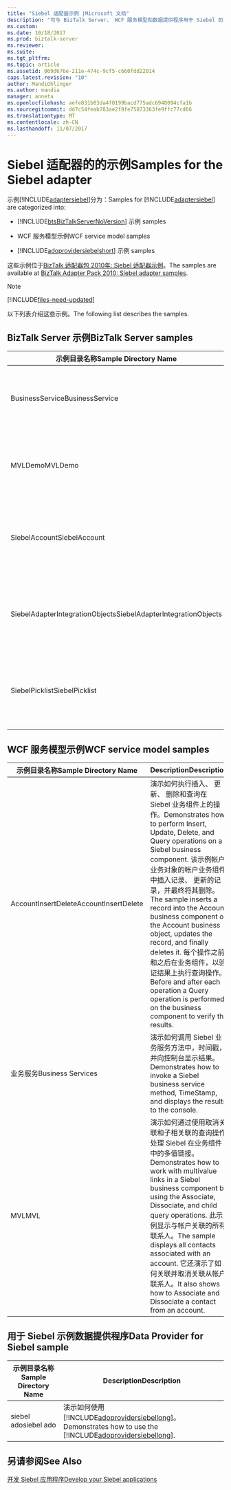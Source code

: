 ```yaml
---
title: "Siebel 适配器示例 |Microsoft 文档"
description: "可与 BizTalk Server、 WCF 服务模型和数据提供程序用于 Siebel 的 Siebel WCF 适配器示例"
ms.custom: 
ms.date: 10/18/2017
ms.prod: biztalk-server
ms.reviewer: 
ms.suite: 
ms.tgt_pltfrm: 
ms.topic: article
ms.assetid: 069d676e-211e-474c-9cf5-c660fdd22014
caps.latest.revision: "10"
author: MandiOhlinger
ms.author: mandia
manager: anneta
ms.openlocfilehash: aefe831b03da4f0199bacd775adc6948094cfa1b
ms.sourcegitcommit: dd7c54feab783ae2f8fe75873363fe9ffc77cd66
ms.translationtype: MT
ms.contentlocale: zh-CN
ms.lasthandoff: 11/07/2017
---
```

# <a name="samples-for-the-siebel-adapter"></a><span data-ttu-id="6eeeb-103">Siebel 适配器的的示例</span><span class="sxs-lookup"><span data-stu-id="6eeeb-103">Samples for the Siebel adapter</span></span>
<span data-ttu-id="6eeeb-104">示例[!INCLUDE[adaptersiebel](../../includes/adaptersiebel-md.md)]分为：</span><span class="sxs-lookup"><span data-stu-id="6eeeb-104">Samples for [!INCLUDE[adaptersiebel](../../includes/adaptersiebel-md.md)] are categorized into:</span></span>  
  
-   [!INCLUDE[btsBizTalkServerNoVersion](../../includes/btsbiztalkservernoversion-md.md)]<span data-ttu-id="6eeeb-105"> 示例</span><span class="sxs-lookup"><span data-stu-id="6eeeb-105"> samples</span></span>  
  
-   <span data-ttu-id="6eeeb-106">WCF 服务模型示例</span><span class="sxs-lookup"><span data-stu-id="6eeeb-106">WCF service model samples</span></span>  
  
-   [!INCLUDE[adoprovidersiebelshort](../../includes/adoprovidersiebelshort-md.md)]<span data-ttu-id="6eeeb-107"> 示例</span><span class="sxs-lookup"><span data-stu-id="6eeeb-107"> samples</span></span>  
 
  
<span data-ttu-id="6eeeb-108">这些示例位于[BizTalk 适配器包 2010年: Siebel 适配器示例](https://www.microsoft.com/download/details.aspx?id=6492)。</span><span class="sxs-lookup"><span data-stu-id="6eeeb-108">The samples are available at [BizTalk Adapter Pack 2010: Siebel adapter samples](https://www.microsoft.com/download/details.aspx?id=6492).</span></span> 

> [!NOTE]
> [!INCLUDE[files-need-updated](../../includes/files-need-updated.md)]
  
<span data-ttu-id="6eeeb-109">以下列表介绍这些示例。</span><span class="sxs-lookup"><span data-stu-id="6eeeb-109">The following list describes the samples.</span></span>
  
## <a name="biztalk-server-samples"></a><span data-ttu-id="6eeeb-110">BizTalk Server 示例</span><span class="sxs-lookup"><span data-stu-id="6eeeb-110">BizTalk Server samples</span></span>  
  
|<span data-ttu-id="6eeeb-111">示例目录名称</span><span class="sxs-lookup"><span data-stu-id="6eeeb-111">Sample Directory Name</span></span>|<span data-ttu-id="6eeeb-112">Description</span><span class="sxs-lookup"><span data-stu-id="6eeeb-112">Description</span></span>|  
|---------------------------|-----------------|  
|<span data-ttu-id="6eeeb-113">BusinessService</span><span class="sxs-lookup"><span data-stu-id="6eeeb-113">BusinessService</span></span>|<span data-ttu-id="6eeeb-114">演示如何调用业务服务中使用 Siebel [!INCLUDE[adaptersiebel_short](../../includes/adaptersiebel-short-md.md)]。</span><span class="sxs-lookup"><span data-stu-id="6eeeb-114">Demonstrates how to invoke a business service in Siebel using the [!INCLUDE[adaptersiebel_short](../../includes/adaptersiebel-short-md.md)].</span></span>|  
|<span data-ttu-id="6eeeb-115">MVLDemo</span><span class="sxs-lookup"><span data-stu-id="6eeeb-115">MVLDemo</span></span>|<span data-ttu-id="6eeeb-116">演示如何使用多值链接 (MVLs) 中使用 Siebel [!INCLUDE[adaptersiebel_short](../../includes/adaptersiebel-short-md.md)]。</span><span class="sxs-lookup"><span data-stu-id="6eeeb-116">Demonstrates how to work with multivalue links (MVLs) in Siebel using the [!INCLUDE[adaptersiebel_short](../../includes/adaptersiebel-short-md.md)].</span></span>|  
|<span data-ttu-id="6eeeb-117">SiebelAccount</span><span class="sxs-lookup"><span data-stu-id="6eeeb-117">SiebelAccount</span></span>|<span data-ttu-id="6eeeb-118">演示如何将记录插入帐户在业务组件中 Siebel 使用[!INCLUDE[adaptersiebel_short](../../includes/adaptersiebel-short-md.md)]。</span><span class="sxs-lookup"><span data-stu-id="6eeeb-118">Demonstrates how to insert records into the Account business component in Siebel using the [!INCLUDE[adaptersiebel_short](../../includes/adaptersiebel-short-md.md)].</span></span>|  
|<span data-ttu-id="6eeeb-119">SiebelAdapterIntegrationObjects</span><span class="sxs-lookup"><span data-stu-id="6eeeb-119">SiebelAdapterIntegrationObjects</span></span>|<span data-ttu-id="6eeeb-120">演示如何调用 Siebel 配合使用的集成对象中的业务服务[!INCLUDE[adaptersiebel_short](../../includes/adaptersiebel-short-md.md)]。</span><span class="sxs-lookup"><span data-stu-id="6eeeb-120">Demonstrates how to invoke a business service in Siebel, which works with Integration Objects, using the [!INCLUDE[adaptersiebel_short](../../includes/adaptersiebel-short-md.md)].</span></span>|  
|<span data-ttu-id="6eeeb-121">SiebelPicklist</span><span class="sxs-lookup"><span data-stu-id="6eeeb-121">SiebelPicklist</span></span>|<span data-ttu-id="6eeeb-122">演示如何将插入 Siebel 业务组件使用的选择列表类型的值的[!INCLUDE[adaptersiebel_short](../../includes/adaptersiebel-short-md.md)]。</span><span class="sxs-lookup"><span data-stu-id="6eeeb-122">Demonstrates how to insert values of picklist types into a Siebel business component using the [!INCLUDE[adaptersiebel_short](../../includes/adaptersiebel-short-md.md)].</span></span>|  
  
## <a name="wcf-service-model-samples"></a><span data-ttu-id="6eeeb-123">WCF 服务模型示例</span><span class="sxs-lookup"><span data-stu-id="6eeeb-123">WCF service model samples</span></span> 
  
|<span data-ttu-id="6eeeb-124">示例目录名称</span><span class="sxs-lookup"><span data-stu-id="6eeeb-124">Sample Directory Name</span></span>|<span data-ttu-id="6eeeb-125">Description</span><span class="sxs-lookup"><span data-stu-id="6eeeb-125">Description</span></span>|  
|---------------------------|-----------------|  
|<span data-ttu-id="6eeeb-126">AccountInsertDelete</span><span class="sxs-lookup"><span data-stu-id="6eeeb-126">AccountInsertDelete</span></span>|<span data-ttu-id="6eeeb-127">演示如何执行插入、 更新、 删除和查询在 Siebel 业务组件上的操作。</span><span class="sxs-lookup"><span data-stu-id="6eeeb-127">Demonstrates how to perform Insert, Update, Delete, and Query operations on a Siebel business component.</span></span> <span data-ttu-id="6eeeb-128">该示例帐户业务对象的帐户业务组件中插入记录、 更新的记录，并最终将其删除。</span><span class="sxs-lookup"><span data-stu-id="6eeeb-128">The sample inserts a record into the Account business component of the Account business object, updates the record, and finally deletes it.</span></span> <span data-ttu-id="6eeeb-129">每个操作之前和之后在业务组件，以验证结果上执行查询操作。</span><span class="sxs-lookup"><span data-stu-id="6eeeb-129">Before and after each operation a Query operation is performed on the business component to verify the results.</span></span>|  
|<span data-ttu-id="6eeeb-130">业务服务</span><span class="sxs-lookup"><span data-stu-id="6eeeb-130">Business Services</span></span>|<span data-ttu-id="6eeeb-131">演示如何调用 Siebel 业务服务方法中，时间戳，并向控制台显示结果。</span><span class="sxs-lookup"><span data-stu-id="6eeeb-131">Demonstrates how to invoke a Siebel business service method, TimeStamp, and displays the results to the console.</span></span>|  
|<span data-ttu-id="6eeeb-132">MVL</span><span class="sxs-lookup"><span data-stu-id="6eeeb-132">MVL</span></span>|<span data-ttu-id="6eeeb-133">演示如何通过使用取消关联和子相关联的查询操作处理 Siebel 在业务组件中的多值链接。</span><span class="sxs-lookup"><span data-stu-id="6eeeb-133">Demonstrates how to work with multivalue links in a Siebel business component by using the Associate, Dissociate, and child query operations.</span></span> <span data-ttu-id="6eeeb-134">此示例显示与帐户关联的所有联系人。</span><span class="sxs-lookup"><span data-stu-id="6eeeb-134">The sample displays all contacts associated with an account.</span></span> <span data-ttu-id="6eeeb-135">它还演示了如何关联并取消关联从帐户联系人。</span><span class="sxs-lookup"><span data-stu-id="6eeeb-135">It also shows how to Associate and Dissociate a contact from an account.</span></span>|  
  
## <a name="data-provider-for-siebel-sample"></a><span data-ttu-id="6eeeb-136">用于 Siebel 示例数据提供程序</span><span class="sxs-lookup"><span data-stu-id="6eeeb-136">Data Provider for Siebel sample</span></span>  
  
|<span data-ttu-id="6eeeb-137">示例目录名称</span><span class="sxs-lookup"><span data-stu-id="6eeeb-137">Sample Directory Name</span></span>|<span data-ttu-id="6eeeb-138">Description</span><span class="sxs-lookup"><span data-stu-id="6eeeb-138">Description</span></span>|  
|---------------------------|-----------------|  
|<span data-ttu-id="6eeeb-139">siebel ado</span><span class="sxs-lookup"><span data-stu-id="6eeeb-139">siebel ado</span></span>|<span data-ttu-id="6eeeb-140">演示如何使用[!INCLUDE[adoprovidersiebellong](../../includes/adoprovidersiebellong-md.md)]。</span><span class="sxs-lookup"><span data-stu-id="6eeeb-140">Demonstrates how to use the [!INCLUDE[adoprovidersiebellong](../../includes/adoprovidersiebellong-md.md)].</span></span>|  
  
 
## <a name="see-also"></a><span data-ttu-id="6eeeb-141">另请参阅</span><span class="sxs-lookup"><span data-stu-id="6eeeb-141">See Also</span></span>  
[<span data-ttu-id="6eeeb-142">开发 Siebel 应用程序</span><span class="sxs-lookup"><span data-stu-id="6eeeb-142">Develop your Siebel applications</span></span>](../../adapters-and-accelerators/adapter-siebel/develop-your-siebel-applications.md)